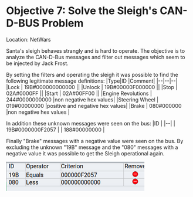 # Objective 7: Solve the Sleigh's CAN-D-BUS Problem
Location: NetWars

Santa's sleigh behaves strangly and is hard to operate.
The objective is to analyze the CAN-D-Bus messages and filter out messages which seem to be injected by Jack Frost.

By setting the filters and operating the sleigh it was possible to find the following legitimate message definitions:
|Type|ID  |Comment|
|--|--|--|
|Lock  | 19B#000000000000 ||
|Unlock  | 19B#00000F000000 ||
|Stop  | 02A#0000FF ||
|Start  | 02A#00FF00 ||
|Engine Revolutions  | 244#0000000000 |non negative hex values|
|Steering Wheel  | 019#00000000 |positive and negative hex values|
|Brake  | 080#000000 |non negative hex values |

In addition these unknown messages were seen on the bus:
|ID  |
|--|
| 19B#0000000F2057 |
| 188#00000000 |

Finally "Brake" messages with a negative value were seen on the bus.
By excluding the unknown "19B" message and the "080" messages with a negative value it was possible to get the Sleigh operational again.

![CAN Bus filter](https://github.com/joergschwarzwaelder/hhc2020/blob/master/Objective-7/can-bus-filter.png)
<!--stackedit_data:
eyJoaXN0b3J5IjpbLTE2MTcyNDY4MzYsLTgxNzgwMjQ3LDU2OD
YwMjA1N119
-->